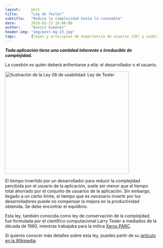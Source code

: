 ```yaml
---
layout:     post
title:      "Ley de Tesler"
subtitle:   "Reduce la complejidad hasta lo razonable"
date:       2018-01-23 19:00:00
author:     "Aunitz Giménez"
header-img: "img/post-bg-23.jpg"
tags:       [leyes y principios de experiencia de usuario (UX) y usabilidad]
---
```


<p><em><strong>Toda aplicación tiene una cantidad inherente e irreducible de complejidad.</strong></em></p>

<p>La cuestión es quién deberá anfrentarse a ella: el desarrollador o el usuario.</p>

<p><img src="{{ site.baseurl }}/img/ley-08-ley-de-tesler.png" loading="lazy" alt="Ilustración de la Ley 08 de usabilidad: Ley de Tesler" class="center-block" width="408" height="339"></p>

<p>El tiempo invertido por un desarrollador para reducir la complejidad percibida por el usuario de la aplicación, suele ser menor que el tiempo total ahorrado por el conjunto de usuarios de la aplicación. Sin embargo, llegado a un cierto límite, el tiempo que es necesario invertir por los desarrolladores puede no compensar la mejora en la productividad obtenida. Se debe encontrar el equilibrio.</p>

<p>Esta ley, también conocida como ley de conservación de la complejidad, fue formulada por el científico computacional Larry Tesler a mediados de la década de 1980, mientras trabajaba para la mítica <a href="https://es.wikipedia.org/wiki/Xerox_PARC" target="_blank" rel="noopener noreferrer">Xerox PARC</a>.</p>

<p>Si quieres conocer más detalles sobre esta ley, puedes partir de su <a href="https://en.wikipedia.org/wiki/Law_of_conservation_of_complexity" target="_blank" rel="noopener noreferrer">artículo en la Wikipedia</a>.</p>
